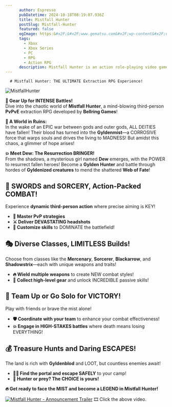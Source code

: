 ```yaml
---
      author: Espresso
      pubDatetime: 2024-10-18T08:19:07.936Z
      title: Mistfall Hunter
      postSlug: Mistfall-Hunter
      featured: false
      ogImage: https:&#x2F;&#x2F;www.gematsu.com&#x2F;wp-content&#x2F;uploads&#x2F;2024&#x2F;10&#x2F;Game-Page-Featured_Mistfall-Hunter-Inits.jpg
      tags: 
        - Xbox
        - Xbox Series
        - PC
        - RPG
        - Action RPG
      description: Mistfall Hunter is an action role-playing video game developed and published by Bellring Games. About Mistfall Hunter is a third-person action player-versus-player-versus-environment extraction RPG…
---
```

      # Mistfall Hunter: THE ULTIMATE Extraction RPG Experience! 
![MistfallHunter](https:&#x2F;&#x2F;www.gematsu.com&#x2F;wp-content&#x2F;uploads&#x2F;2024&#x2F;10&#x2F;Game-Page-Featured_Mistfall-Hunter-Inits.jpg)

**🚨 Gear Up for INTENSE Battles!**  
Dive into the chaotic world of **Mistfall Hunter**, a mind-blowing third-person **PvPvE** extraction RPG developed by **Bellring Games**! 

**🌌 A World in Ruins:**  
In the wake of an EPIC war between gods and outer gods, ALL DEITIES have fallen! Their blood has turned into the **Gyldenmist**—a CORROSIVE force that warps souls and drives the living to MADNESS! But amidst this chaos, a glimmer of hope arises!

**💥 Meet Dew: The Resurrection BRINGER!**  
From the shadows, a mysterious girl named **Dew** emerges, with the POWER to resurrect fallen heroes! Become a **Gylden Hunter** and battle through hordes of **Gyldenized creatures** to mend the shattered **Web of Fate**!

## **🔪 SWORDS and SORCERY, Action-Packed COMBAT!**  
Experience **dynamic third-person action** where precise aiming is KEY! 
- **🎯 Master PvP strategies** 
- **⚔️ Deliver DEVASTATING headshots**
- **💪 Customize skills** to DOMINATE the battlefield!

## **🎭 Diverse Classes, LIMITLESS Builds!**  
Choose from classes like the **Mercenary**, **Sorcerer**, **Blackarrow**, and **Shadowstrix**—each with unique weapons and traits! 
- **🔥 Wield multiple weapons** to create NEW combat styles!
- **💎 Collect high-level gear** and unlock INCREDIBLE passive skills!

## **🤝 Team Up or Go Solo for VICTORY!**  
Play with friends or brave the mist alone! 
- **🛡️ Coordinate with your team** to enhance your combat effectiveness!
- **💥 Engage in HIGH-STAKES battles** where death means losing EVERYTHING!

## **💰 Treasure Hunts and Daring ESCAPES!**  
The land is rich with **Gyldenblod** and LOOT, but countless enemies await! 
- **🕵️‍♂️ Find the portal and escape SAFELY** to your camp!
- **👹 Hunter or prey? The CHOICE is yours!**

**🔥 Get ready to face the MIST and become a LEGEND in Mistfall Hunter!** 

[![Mistfall Hunter - Announcement Trailer](http:&#x2F;&#x2F;img.youtube.com&#x2F;vi&#x2F;YiMyw3qVnVE&#x2F;0.jpg)](http:&#x2F;&#x2F;www.youtube.com&#x2F;watch?v&#x3D;YiMyw3qVnVE)
   🎞️ Click the above video. 

    